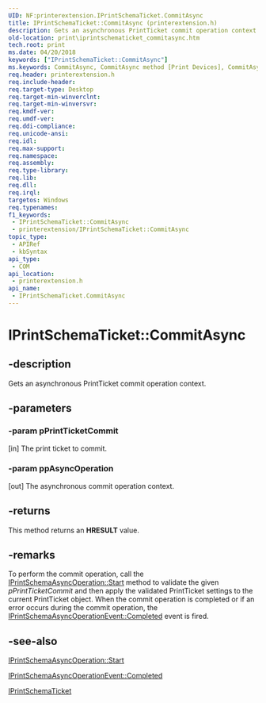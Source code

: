 ```yaml
---
UID: NF:printerextension.IPrintSchemaTicket.CommitAsync
title: IPrintSchemaTicket::CommitAsync (printerextension.h)
description: Gets an asynchronous PrintTicket commit operation context.
old-location: print\iprintschematicket_commitasync.htm
tech.root: print
ms.date: 04/20/2018
keywords: ["IPrintSchemaTicket::CommitAsync"]
ms.keywords: CommitAsync, CommitAsync method [Print Devices], CommitAsync method [Print Devices],IPrintSchemaTicket interface, IPrintSchemaTicket, IPrintSchemaTicket interface [Print Devices],CommitAsync method, IPrintSchemaTicket.CommitAsync, IPrintSchemaTicket::CommitAsync, print.iprintschematicket_commitasync, printerextension/IPrintSchemaTicket::CommitAsync
req.header: printerextension.h
req.include-header: 
req.target-type: Desktop
req.target-min-winverclnt: 
req.target-min-winversvr: 
req.kmdf-ver: 
req.umdf-ver: 
req.ddi-compliance: 
req.unicode-ansi: 
req.idl: 
req.max-support: 
req.namespace: 
req.assembly: 
req.type-library: 
req.lib: 
req.dll: 
req.irql: 
targetos: Windows
req.typenames: 
f1_keywords:
 - IPrintSchemaTicket::CommitAsync
 - printerextension/IPrintSchemaTicket::CommitAsync
topic_type:
 - APIRef
 - kbSyntax
api_type:
 - COM
api_location:
 - printerextension.h
api_name:
 - IPrintSchemaTicket.CommitAsync
---
```


# IPrintSchemaTicket::CommitAsync


## -description

Gets an  asynchronous PrintTicket commit operation context.

## -parameters

### -param pPrintTicketCommit 

[in]
The print ticket to commit.

### -param ppAsyncOperation 

[out]
The asynchronous commit operation context.

## -returns

This method returns an <b>HRESULT</b> value.

## -remarks

To perform the commit operation, call the <a href="/windows-hardware/drivers/ddi/printerextension/nf-printerextension-iprintschemaasyncoperation-start">IPrintSchemaAsyncOperation::Start</a> method to validate the given <i>pPrintTicketCommit</i> and then apply the validated PrintTicket settings to the current PrintTicket object. When the commit operation is completed or if an error occurs during the commit operation, the <a href="/windows-hardware/drivers/ddi/printerextension/nf-printerextension-iprintschemaasyncoperationevent-completed">IPrintSchemaAsyncOperationEvent::Completed</a> event is fired.

## -see-also

<a href="/windows-hardware/drivers/ddi/printerextension/nf-printerextension-iprintschemaasyncoperation-start">IPrintSchemaAsyncOperation::Start</a>



<a href="/windows-hardware/drivers/ddi/printerextension/nf-printerextension-iprintschemaasyncoperationevent-completed">IPrintSchemaAsyncOperationEvent::Completed</a>



<a href="/windows-hardware/drivers/ddi/printerextension/nn-printerextension-iprintschematicket">IPrintSchemaTicket</a>
